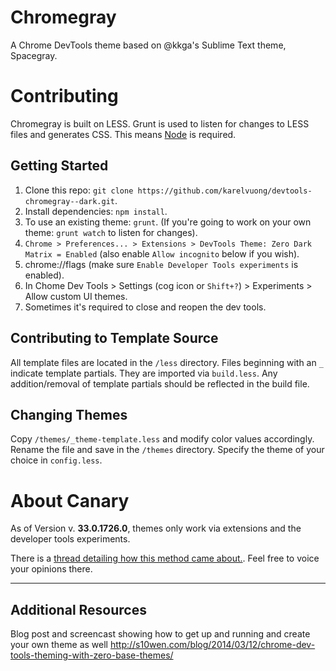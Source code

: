 # Chromegray

A Chrome DevTools theme based on @kkga's Sublime Text theme, Spacegray.


# Contributing

Chromegray is built on LESS. Grunt is used to listen for changes to LESS files and generates CSS. This means [Node](http://nodejs.org/) is required.


## Getting Started

1. Clone this repo: `git clone https://github.com/karelvuong/devtools-chromegray--dark.git`.
2. Install dependencies: `npm install`.
3. To use an existing theme: `grunt`. (If you're going to work on your own theme: `grunt watch` to listen for changes).
4. `Chrome > Preferences... > Extensions > DevTools Theme: Zero Dark Matrix = Enabled` (also enable `Allow incognito` below if you wish).
5. chrome://flags (make sure `Enable Developer Tools experiments` is enabled).
6. In Chome Dev Tools > Settings (cog icon or `Shift+?`) > Experiments > Allow custom UI themes.
7. Sometimes it's required to close and reopen the dev tools.


## Contributing to Template Source

All template files are located in the `/less` directory. Files beginning with an `_` indicate template partials. They are imported via `build.less`. Any addition/removal of template partials should be reflected in the build file.


## Changing Themes

Copy `/themes/_theme-template.less` and modify color values accordingly. Rename the file and save in the `/themes` directory. Specify the theme of your choice in `config.less`.

# About Canary

As of Version v. **33.0.1726.0**, themes only work via extensions and the developer tools experiments.

There is a [thread detailing how this method came about.](https://code.google.com/p/chromium/issues/detail?can=4&start=0&num=100&q=&colspec=ID%20Pri%20M%20Iteration%20ReleaseBlock%20Cr%20Status%20Owner%20Summary%20OS%20Modified&groupby=&sort=&id=318566).  Feel free to voice your opinions there.

***

## Additional Resources

Blog post and screencast showing how to get up and running and create your own theme as well http://s10wen.com/blog/2014/03/12/chrome-dev-tools-theming-with-zero-base-themes/
